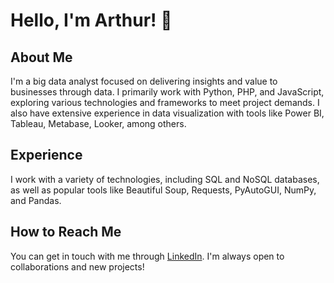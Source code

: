 # Hello, I'm Arthur! 👋

## About Me
I'm a big data analyst focused on delivering insights and value to businesses through data. I primarily work with Python, PHP, and JavaScript, exploring various technologies and frameworks to meet project demands. I also have extensive experience in data visualization with tools like Power BI, Tableau, Metabase, Looker, among others.

## Experience
I work with a variety of technologies, including SQL and NoSQL databases, as well as popular tools like Beautiful Soup, Requests, PyAutoGUI, NumPy, and Pandas.

## How to Reach Me
You can get in touch with me through [LinkedIn](https://www.linkedin.com/in/arthurdramos). I'm always open to collaborations and new projects!
